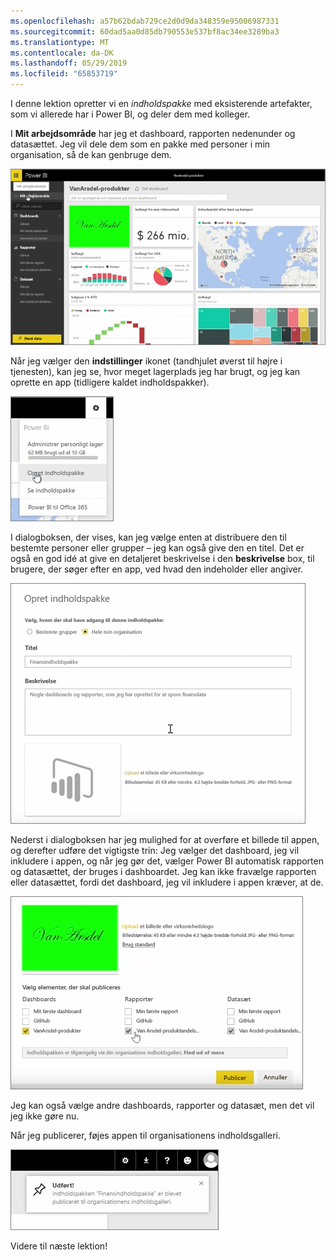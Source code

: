 ```yaml
---
ms.openlocfilehash: a57b62bdab729ce2d0d9da348359e95006987331
ms.sourcegitcommit: 60dad5aa0d85db790553e537bf8ac34ee3289ba3
ms.translationtype: MT
ms.contentlocale: da-DK
ms.lasthandoff: 05/29/2019
ms.locfileid: "65853719"
---
```

I denne lektion opretter vi en *indholdspakke* med eksisterende artefakter, som vi allerede har i Power BI, og deler dem med kolleger. 

I **Mit arbejdsområde** har jeg et dashboard, rapporten nedenunder og datasættet. Jeg vil dele dem som en pakke med personer i min organisation, så de kan genbruge dem.

![Del og samarbejd i Power BI](./media/6-2-create-content-packs/pbi_learn06_02myworkspacenohilite.png)

Når jeg vælger den **indstillinger** ikonet (tandhjulet øverst til højre i tjenesten), kan jeg se, hvor meget lagerplads jeg har brugt, og jeg kan oprette en app (tidligere kaldet indholdspakker).

![Del og samarbejd i Power BI](./media/6-2-create-content-packs/pbi_learn06_02options.png)

I dialogboksen, der vises, kan jeg vælge enten at distribuere den til bestemte personer eller grupper – jeg kan også give den en titel. Det er også en god idé at give en detaljeret beskrivelse i den **beskrivelse** box, til brugere, der søger efter en app, ved hvad den indeholder eller angiver.

![Del og samarbejd i Power BI](./media/6-2-create-content-packs/pbi_learn06_02create_contpktop.png)

Nederst i dialogboksen har jeg mulighed for at overføre et billede til appen, og derefter udføre det vigtigste trin: Jeg vælger det dashboard, jeg vil inkludere i appen, og når jeg gør det, vælger Power BI automatisk rapporten og datasættet, der bruges i dashboardet. Jeg kan ikke fravælge rapporten eller datasættet, fordi det dashboard, jeg vil inkludere i appen kræver, at de.

![Del og samarbejd i Power BI](./media/6-2-create-content-packs/pbi_learn06_02create_contpk2ndhalf.png)

Jeg kan også vælge andre dashboards, rapporter og datasæt, men det vil jeg ikke gøre nu.

Når jeg publicerer, føjes appen til organisationens indholdsgalleri.

![Del og samarbejd i Power BI](./media/6-2-create-content-packs/pbi_learn06_02contpksuccess.png)

Videre til næste lektion!

